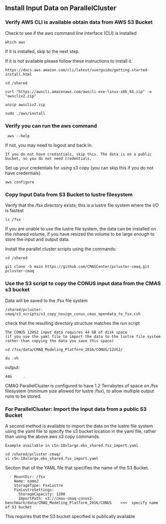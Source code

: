 ## Install Input Data on ParallelCluster

### Verify AWS CLI is available obtain data from AWS S3 Bucket

Check to see if the aws command line interface (CLI) is installed

`which aws`

If it is installed, skip to the next step.

If it is not available please follow these instructions to install it.

```{seealso}
https://docs.aws.amazon.com/cli/latest/userguide/getting-started-install.html
```

`cd /shared`

`curl "https://awscli.amazonaws.com/awscli-exe-linux-x86_64.zip" -o "awscliv2.zip"`

`unzip awscliv2.zip`

`sudo ./aws/install`

### Verify you can run the aws command

` aws --help`

If not, you may need to logout and back in.

```{note}
If you do not have credintials, skip this. The data is on a public bucket, so you do not need credentials.
```

Set up your credentials for using s3 copy (you can skip this if you do not have credentials)

`aws configure`


### Copy Input Data from S3 Bucket to lustre filesystem

Verify that the /fsx directory exists; this is a lustre file system where the I/O is fastest

`ls /fsx`

If you are unable to use the lustre file system, the data can be installed on the /shared volume, if you have resized the volume to be large enough to store the input and output data.

Install the parallel cluster scripts using the commands:

`cd /shared`

`git clone -b main https://github.com/CMASCenter/pcluster-cmaq.git pcluster-cmaq`

### Use the S3 script to copy the CONUS input data from the CMAS s3 bucket
Data will be saved to the /fsx file system

`/shared/pcluster-cmaq/s3_scripts/s3_copy_nosign_conus_cmas_opendata_to_fsx.csh`

check that the resulting directory structure matches the run script

```{note}
The CONUS 12US2 input data requires 44 GB of disk space  
(if you use the yaml file to import the data to the lustre file system rather than copying the data you save this space)
```

`cd /fsx/data/CMAQ_Modeling_Platform_2016/CONUS/12US2/`

`du -sh`

output:

```
44G     .
```

CMAQ ParallelCluster is configured to have 1.2 Terrabytes of space on /fsx filesystem (minimum size allowed for lustre /fsx), to allow multiple output runs to be stored.


### For ParallelCluster: Import the Input data from a public S3 Bucket
A second method is available to import the data on the lustre file system using the yaml file to specify the s3 bucket location in the yaml file, rather than using the above aws s3 copy commands. 

```{seealso}
Example available in c5n-18xlarge.ebs_shared.fsx_import.yaml  
```

```
cd /shared/pcluster-cmaq/
vi c5n-18xlarge.ebs_shared.fsx_import.yaml   
```

Section that of the YAML file that specifies the name of the S3 Bucket.

```
  - MountDir: /fsx
    Name: name2
    StorageType: FsxLustre
    FsxLustreSettings:
      StorageCapacity: 1200
      ImportPath: s3://cmas-cmaq-conus2-benchmark/data/CMAQ_Modeling_Platform_2016/CONUS    <<<  specify name of S3 bucket
```
This requires that the S3 bucket specified is publically available

